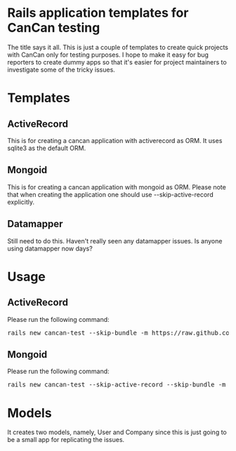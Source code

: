 # Rails application templates for CanCan testing

The title says it all. This is just a couple of templates to create
quick projects with CanCan only for testing purposes. I hope to make it
easy for bug reporters to create dummy apps so that it's easier for
project maintainers to investigate some of the tricky issues. 


# Templates

## ActiveRecord
This is for creating a cancan application with activerecord as ORM. It
uses sqlite3 as the default ORM.

## Mongoid
This is for creating a cancan application with mongoid as ORM. Please
note that when creating the application one should use
--skip-active-record explicitly.
 
## Datamapper

Still need to do this. Haven't really seen any datamapper issues. Is
anyone using datamapper now days?


# Usage

## ActiveRecord

Please run the following command:

<pre>
rails new cancan-test --skip-bundle -m https://raw.github.com/andhapp/rails-application-templates-for-cancan-testing/master/activerecord-application-template.rb 
</pre>


## Mongoid

Please run the following command:

<pre>
rails new cancan-test --skip-active-record --skip-bundle -m https://raw.github.com/andhapp/rails-application-templates-for-cancan-testing/master/mongoid-application-template.rb 
</pre>


# Models

It creates two models, namely, User and Company since this is just going
to be a small app for replicating the issues.
